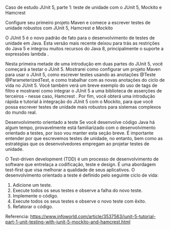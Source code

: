 Caso de estudo JUnit 5, parte 1: teste de unidade com o JUnit 5, Mockito e Hamcrest

Configure seu primeiro projeto Maven e comece a escrever testes de unidade robustos com JUnit 5, Hamcrest e Mockito

O JUnit 5 é o novo padrão de fato para o desenvolvimento de testes de unidade em Java. Esta versão mais recente deixou para trás as restrições do Java 5 e integrou muitos recursos do Java 8, principalmente o suporte a expressões lambda .

Nesta primeira metade de uma introdução em duas partes do JUnit 5, você começará a testar o JUnit 5. Mostrarei como configurar um projeto Maven para usar o JUnit 5, como escrever testes usando as anotações @Teste @ParameterizedTest, e como trabalhar com as novas anotações do ciclo de vida no JUnit 5. Você também verá um breve exemplo do uso de tags de filtro e mostrarei como integrar o JUnit 5 a uma biblioteca de asserções de terceiros - nesse caso, Hamcrest . Por fim, você obterá uma introdução rápida e tutorial à integração do JUnit 5 com o Mockito, para que você possa escrever testes de unidade mais robustos para sistemas complexos do mundo real.

Desenvolvimento orientado a teste
Se você desenvolve código Java há algum tempo, provavelmente está familiarizado com o desenvolvimento orientado a testes, por isso vou manter esta seção breve. É importante entender por que escrevemos testes de unidade, no entanto, bem como as estratégias que os desenvolvedores empregam ao projetar testes de unidade.

O Test-driven development (TDD) é um processo de desenvolvimento de software que entrelaça a codificação, teste e design. É uma abordagem test-first que visa melhorar a qualidade de seus aplicativos. O desenvolvimento orientado a teste é definido pelo seguinte ciclo de vida:

1. Adicione um teste.
2. Execute todos os seus testes e observe a falha do novo teste.
3. Implemente o código.
4. Execute todos os seus testes e observe o novo teste com êxito.
5. Refatorar o código.


Referencia: https://www.infoworld.com/article/3537563/junit-5-tutorial-part-1-unit-testing-with-junit-5-mockito-and-hamcrest.html
